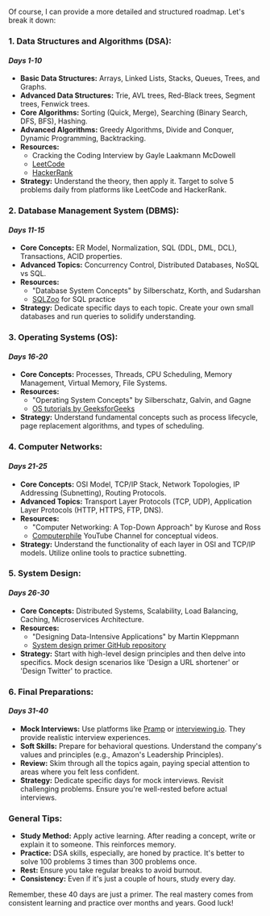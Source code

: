 Of course, I can provide a more detailed and structured roadmap. Let's break it down:

### **1. Data Structures and Algorithms (DSA):**

#### *Days 1-10*

* **Basic Data Structures:** Arrays, Linked Lists, Stacks, Queues, Trees, and Graphs.
* **Advanced Data Structures:** Trie, AVL trees, Red-Black trees, Segment trees, Fenwick trees.
* **Core Algorithms:** Sorting (Quick, Merge), Searching (Binary Search, DFS, BFS), Hashing.
* **Advanced Algorithms:** Greedy Algorithms, Divide and Conquer, Dynamic Programming, Backtracking.
* **Resources:** 
  * Cracking the Coding Interview by Gayle Laakmann McDowell
  * [LeetCode](https://leetcode.com/)
  * [HackerRank](https://www.hackerrank.com/)
* **Strategy:** Understand the theory, then apply it. Target to solve 5 problems daily from platforms like LeetCode and HackerRank. 

### **2. Database Management System (DBMS):**

#### *Days 11-15*

* **Core Concepts:** ER Model, Normalization, SQL (DDL, DML, DCL), Transactions, ACID properties.
* **Advanced Topics:** Concurrency Control, Distributed Databases, NoSQL vs SQL.
* **Resources:** 
  * "Database System Concepts" by Silberschatz, Korth, and Sudarshan
  * [SQLZoo](https://sqlzoo.net/) for SQL practice
* **Strategy:** Dedicate specific days to each topic. Create your own small databases and run queries to solidify understanding.

### **3. Operating Systems (OS):**

#### *Days 16-20*

* **Core Concepts:** Processes, Threads, CPU Scheduling, Memory Management, Virtual Memory, File Systems.
* **Resources:** 
  * "Operating System Concepts" by Silberschatz, Galvin, and Gagne
  * [OS tutorials by GeeksforGeeks](https://www.geeksforgeeks.org/operating-systems/)
* **Strategy:** Understand fundamental concepts such as process lifecycle, page replacement algorithms, and types of scheduling.

### **4. Computer Networks:**

#### *Days 21-25*

* **Core Concepts:** OSI Model, TCP/IP Stack, Network Topologies, IP Addressing (Subnetting), Routing Protocols.
* **Advanced Topics:** Transport Layer Protocols (TCP, UDP), Application Layer Protocols (HTTP, HTTPS, FTP, DNS).
* **Resources:** 
  * "Computer Networking: A Top-Down Approach" by Kurose and Ross
  * [Computerphile](https://www.youtube.com/user/Computerphile) YouTube Channel for conceptual videos.
* **Strategy:** Understand the functionality of each layer in OSI and TCP/IP models. Utilize online tools to practice subnetting.

### **5. System Design:**

#### *Days 26-30*

* **Core Concepts:** Distributed Systems, Scalability, Load Balancing, Caching, Microservices Architecture.
* **Resources:** 
  * "Designing Data-Intensive Applications" by Martin Kleppmann
  * [System design primer GitHub repository](https://github.com/donnemartin/system-design-primer)
* **Strategy:** Start with high-level design principles and then delve into specifics. Mock design scenarios like 'Design a URL shortener' or 'Design Twitter' to practice.

### **6. Final Preparations:**

#### *Days 31-40*

* **Mock Interviews:** Use platforms like [Pramp](https://www.pramp.com/) or [interviewing.io](https://interviewing.io/). They provide realistic interview experiences.
* **Soft Skills:** Prepare for behavioral questions. Understand the company's values and principles (e.g., Amazon's Leadership Principles).
* **Review:** Skim through all the topics again, paying special attention to areas where you felt less confident.
* **Strategy:** Dedicate specific days for mock interviews. Revisit challenging problems. Ensure you're well-rested before actual interviews.

### **General Tips:**
* **Study Method:** Apply active learning. After reading a concept, write or explain it to someone. This reinforces memory.
* **Practice:** DSA skills, especially, are honed by practice. It's better to solve 100 problems 3 times than 300 problems once.
* **Rest:** Ensure you take regular breaks to avoid burnout.
* **Consistency:** Even if it's just a couple of hours, study every day.

Remember, these 40 days are just a primer. The real mastery comes from consistent learning and practice over months and years. Good luck!
